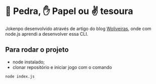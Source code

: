 # :punch: Pedra, :raised_hand: Papel  ou  :v: tesoura

Jokenpo desenvolvido através de artigo do blog [Woliveiras](https://woliveiras.com.br/posts/criando-um-jokenp%C3%B4-via-linhha-de-comando-com-nodejs/), onde com node.js aprendi a desenvolver essa CLI. 

## Para rodar o projeto

- node instalado;
- clonar repositório e iniciar jogo com o comando 

```
node index.js
```
